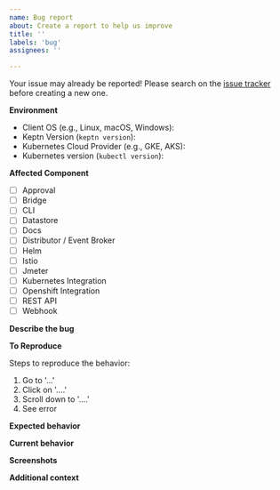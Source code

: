 ```yaml
---
name: Bug report
about: Create a report to help us improve
title: ''
labels: 'bug'
assignees: ''

---
```


<!--
For Security vulnerabilities, please refer to our security page https://github.com/keptn/keptn/blob/master/SECURITY.md
-->

Your issue may already be reported! Please search on the [issue tracker](https://github.com/keptn/keptn/issues) before creating a new one.


**Environment**
<!-- Please tell us about the environment in which this bug can be reproduced in -->

* Client OS (e.g., Linux, macOS, Windows):
* Keptn Version (`keptn version`):
* Kubernetes Cloud Provider (e.g., GKE, AKS):
* Kubernetes version (`kubectl version`):

<!-- Please also let us know about other components and their version if you believe that this issue is related to them (e.g., Istio, Web Browser Version). -->

**Affected Component**
<!-- Please tell us which component of Keptn is affected (leave empty if you are unsure). -->

* [ ] Approval
* [ ] Bridge
* [ ] CLI
* [ ] Datastore
* [ ] Docs
* [ ] Distributor / Event Broker
* [ ] Helm
* [ ] Istio
* [ ] Jmeter
* [ ] Kubernetes Integration
* [ ] Openshift Integration
* [ ] REST API
* [ ] Webhook

**Describe the bug**
<!-- Please provide a clear and concise description of what the bug is. Code samples should be put in the **To Reproduce** section. -->

**To Reproduce**
<!-- Please provide detailed instructions on how to reproduce the behaviour, including code samples if applicable. -->

Steps to reproduce the behavior:
1. Go to '...'
2. Click on '....'
3. Scroll down to '....'
4. See error

**Expected behavior**
<!--- Please provide a clear and concise description of what you expected to happen -->

**Current behavior**
<!--- Please tell us what happens instead of the expected behavior -->

**Screenshots**
<!-- If applicable, add screenshots to help explain your problem. -->

**Additional context**
<!-- Add any other context about the problem here. -->
